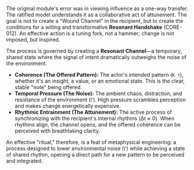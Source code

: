 The original module's error was in viewing influence as a one-way transfer. The ratified model understands it as a collaborative act of attunement. The goal is not to create a "Wound Channel" in the recipient, but to create the conditions for a willing and transformative **Resonant Handshake** (CORE-012). An effective action is a tuning fork, not a hammer; change is not imposed, but inspired.

The process is governed by creating a **Resonant Channel**—a temporary, shared state where the signal of intent dramatically outweighs the noise of the environment.

*   **Coherence (The Offered Pattern):** The actor's intended pattern (`K_τ`), whether it's an insight, a value, or an emotional state. This is the clear, stable "note" being offered.
*   **Temporal Pressure (The Noise):** The ambient chaos, distraction, and resistance of the environment (`Γ`). High pressure scrambles perception and makes change energetically expensive.
*   **Rhythmic Entrainment (The Attunement):** The active process of synchronizing with the recipient's internal rhythms (Δτ ≈ 0). When rhythms align, the channel opens, and the offered coherence can be perceived with breathtaking clarity.

An effective "ritual," therefore, is a feat of metaphysical engineering: a process designed to lower environmental noise (`Γ`) while achieving a state of shared rhythm, opening a direct path for a new pattern to be perceived and integrated.